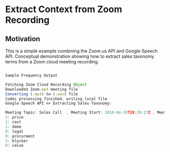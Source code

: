 # Extract Context from Zoom Recording

## Motivation

This is a simple example combining the Zoom.us API and Google Speech API. Conceptual demonstration showing how to
extract sales taxonomy terms from a Zoom cloud meeting recording.


```js

Sample Frequency Output

Fetching Zoom Cloud Recording Object
Downloaded Zoom.mp4 meeting file
Converting (.mp4)-to-(.wav) file
Codec processing finished, writing local file
Google-Speech API => Extracting Sales-Taxonomy:

Meeting Topic: Sales Call  , Meeting Start: 2018-04-19T19:39:27Z , Meeting Duration: 1min(s)
2: price
1: cost
1: demo
0: legal
0: procurment
3: blocker
0: value

```